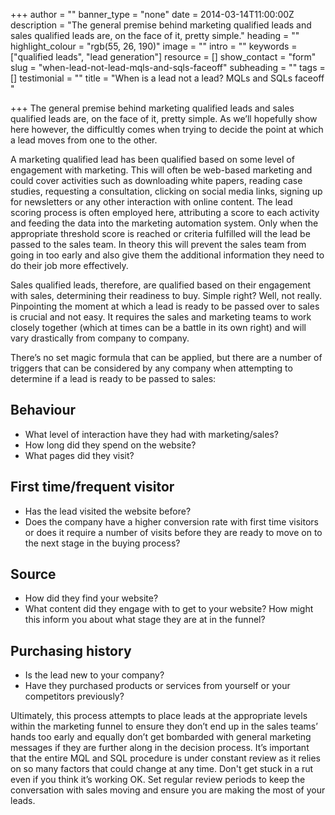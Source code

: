 +++
author = ""
banner_type = "none"
date = 2014-03-14T11:00:00Z
description = "The general premise behind marketing qualified leads and sales qualified leads are, on the face of it, pretty simple."
heading = ""
highlight_colour = "rgb(55, 26, 190)"
image = ""
intro = ""
keywords = ["qualified leads", "lead generation"]
resource = []
show_contact = "form"
slug = "when-lead-not-lead-mqls-and-sqls-faceoff"
subheading = ""
tags = []
testimonial = ""
title = "When is a lead not a lead? MQLs and SQLs faceoff "

+++
The general premise behind marketing qualified leads and sales qualified leads are, on the face of it, pretty simple. As we’ll hopefully show here however, the difficultly comes when trying to decide the point at which a lead moves from one to the other.

A marketing qualified lead has been qualified based on some level of engagement with marketing. This will often be web-based marketing and could cover activities such as downloading white papers, reading case studies, requesting a consultation, clicking on social media links, signing up for newsletters or any other interaction with online content. The lead scoring process is often employed here, attributing a score to each activity and feeding the data into the marketing automation system. Only when the appropriate threshold score is reached or criteria fulfilled will the lead be passed to the sales team. In theory this will prevent the sales team from going in too early and also give them the additional information they need to do their job more effectively.

Sales qualified leads, therefore, are qualified based on their engagement with sales, determining their readiness to buy. Simple right? Well, not really. Pinpointing the moment at which a lead is ready to be passed over to sales is crucial and not easy. It requires the sales and marketing teams to work closely together (which at times can be a battle in its own right) and will vary drastically from company to company.

There’s no set magic formula that can be applied, but there are a number of triggers that can be considered by any company when attempting to determine if a lead is ready to be passed to sales:

## Behaviour

* What level of interaction have they had with marketing/sales?
* How long did they spend on the website?
* What pages did they visit?

## First time/frequent visitor

* Has the lead visited the website before?
* Does the company have a higher conversion rate with first time visitors or does it require a number of visits before they are ready to move on to the next stage in the buying process?

## Source

* How did they find your website?
* What content did they engage with to get to your website? How might this inform you about what stage they are at in the funnel?

## Purchasing history

* Is the lead new to your company?
* Have they purchased products or services from yourself or your competitors previously?

Ultimately, this process attempts to place leads at the appropriate levels within the marketing funnel to ensure they don’t end up in the sales teams’ hands too early and equally don’t get bombarded with general marketing messages if they are further along in the decision process. It’s important that the entire MQL and SQL procedure is under constant review as it relies on so many factors that could change at any time. Don't get stuck in a rut even if you think it’s working OK. Set regular review periods to keep the conversation with sales moving and ensure you are making the most of your leads.